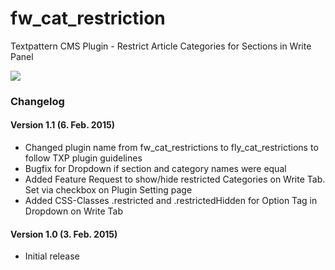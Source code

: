# fw_cat_restriction
Textpattern CMS Plugin - Restrict Article Categories for Sections in Write Panel

![](http://www.flyweb.at/blog/userfiles/images/218.gif)

### Changelog

#### Version 1.1 (6. Feb. 2015)
* Changed plugin name from fw_cat_restrictions  to fly_cat_restrictions to follow TXP plugin guidelines
* Bugfix for Dropdown if section and category names were equal
* Added Feature Request to show/hide restricted Categories on Write Tab. Set via checkbox on Plugin Setting page
* Added CSS-Classes .restricted and .restrictedHidden for Option Tag in Dropdown on Write Tab

#### Version 1.0 (3. Feb. 2015)
* Initial release